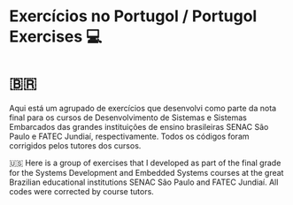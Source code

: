 # Exercícios no Portugol / Portugol Exercises 💻

# 🇧🇷 
Aqui está um agrupado de exercícios que desenvolvi como parte da nota final para os cursos de Desenvolvimento de Sistemas e Sistemas Embarcados das grandes instituições de ensino brasileiras SENAC São Paulo e FATEC Jundiaí, respectivamente. Todos os códigos foram corrigidos pelos tutores dos cursos.

🇺🇸
Here is a group of exercises that I developed as part of the final grade for the Systems Development and Embedded Systems courses at the great Brazilian educational institutions SENAC São Paulo and FATEC Jundiaí. All codes were corrected by course tutors.
